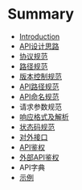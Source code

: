 # Summary

* [Introduction](README.md)
* [API设计思路](apishe-ji-si-lu.md)
* [协议规范](xie-yi-gui-fan.md)
* [路径规范](lu-jing-gui-fan.md)
* [版本控制规范](ban-ben-kong-zhi-gui-fan.md)
* [API路径规范](apilu-jing-gui-fan.md)
* [API命名规范](apiming-ming-gui-fan.md)
* 请求参数规范
* [响应格式及解析](xiang-ying-ge-shi-ji-jie-xi.md)
* [状态码规范](zhuang-tai-ma-gui-fan.md)
* [对外接口](dui-wai-jie-kou.md)
* [API鉴权](apijian-quan.md)
* [外部API鉴权](wai-bu-api-jian-quan.md)
* API字典
* [示例](shi-li.md)

